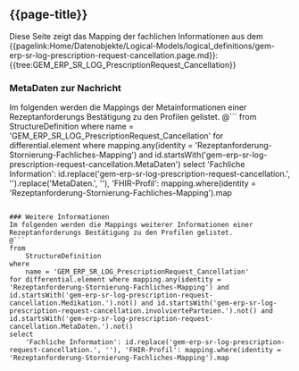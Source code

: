 ## {{page-title}}

Diese Seite zeigt das Mapping der fachlichen Informationen aus dem {{pagelink:Home/Datenobjekte/Logical-Models/logical_definitions/gem-erp-sr-log-prescription-request-cancellation.page.md}}: {{tree:GEM_ERP_SR_LOG_PrescriptionRequest_Cancellation}}

### MetaDaten zur Nachricht
Im folgenden werden die Mappings der Metainformationen einer Rezeptanforderungs Bestätigung zu den Profilen gelistet.
@```
from
	StructureDefinition
where
	name = 'GEM_ERP_SR_LOG_PrescriptionRequest_Cancellation'
for differential.element where mapping.any(identity = 'Rezeptanforderung-Stornierung-Fachliches-Mapping') and id.startsWith('gem-erp-sr-log-prescription-request-cancellation.MetaDaten')
select
	'Fachliche Information': id.replace('gem-erp-sr-log-prescription-request-cancellation.', '').replace('MetaDaten.', ''), 'FHIR-Profil': mapping.where(identity = 'Rezeptanforderung-Stornierung-Fachliches-Mapping').map
```

### Weitere Informationen
Im folgenden werden die Mappings weiterer Informationen einer Rezeptanforderungs Bestätigung zu den Profilen gelistet.
@```
from
	StructureDefinition
where
	name = 'GEM_ERP_SR_LOG_PrescriptionRequest_Cancellation'
for differential.element where mapping.any(identity = 'Rezeptanforderung-Stornierung-Fachliches-Mapping') and id.startsWith('gem-erp-sr-log-prescription-request-cancellation.Medikation.').not() and id.startsWith('gem-erp-sr-log-prescription-request-cancellation.involvierteParteien.').not() and id.startsWith('gem-erp-sr-log-prescription-request-cancellation.MetaDaten.').not()
select
	'Fachliche Information': id.replace('gem-erp-sr-log-prescription-request-cancellation.', ''), 'FHIR-Profil': mapping.where(identity = 'Rezeptanforderung-Stornierung-Fachliches-Mapping').map
```